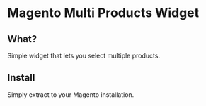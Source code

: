 Magento Multi Products Widget
============================

What?
--------

Simple widget that lets you select multiple products.

Install
--------

Simply extract to your Magento installation.

